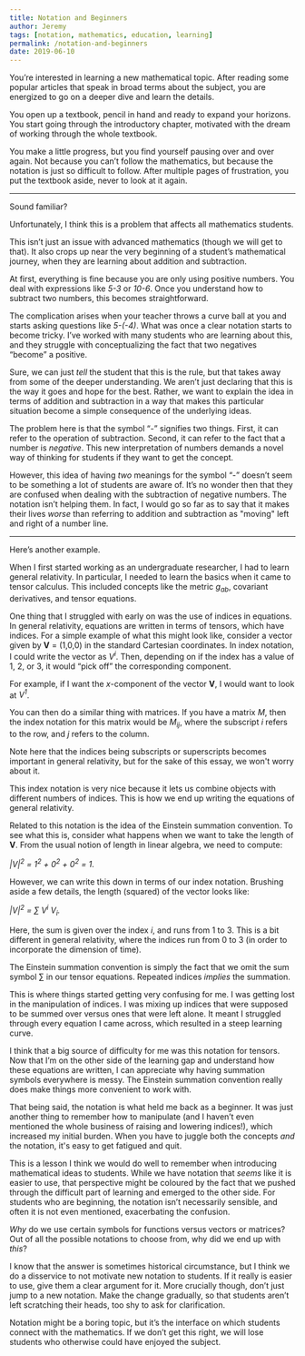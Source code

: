 ```yaml
---
title: Notation and Beginners
author: Jeremy
tags: [notation, mathematics, education, learning]
permalink: /notation-and-beginners
date: 2019-06-10
---
```


You’re interested in learning a new mathematical topic. After reading some popular articles that speak in broad terms about the subject, you are energized to go on a deeper dive and learn the details.

You open up a textbook, pencil in hand and ready to expand your horizons. You start going through the introductory chapter, motivated with the dream of working through the whole textbook.

You make a little progress, but you find yourself pausing over and over again. Not because you can’t follow the mathematics, but because the notation is just so difficult to follow. After multiple pages of frustration, you put the textbook aside, never to look at it again.

---

Sound familiar?

Unfortunately, I think this is a problem that affects all mathematics students.

This isn’t just an issue with advanced mathematics (though we will get to that). It also crops up near the very beginning of a student’s mathematical journey, when they are learning about addition and subtraction.

At first, everything is fine because you are only using positive numbers. You deal with expressions like *5-3* or *10-6*. Once you understand how to subtract two numbers, this becomes straightforward.

The complication arises when your teacher throws a curve ball at you and starts asking questions like *5-(-4)*. What was once a clear notation starts to become tricky. I’ve worked with many students who are learning about this, and they struggle with conceptualizing the fact that two negatives “become” a positive.

Sure, we can just *tell* the student that this is the rule, but that takes away from some of the deeper understanding. We aren’t just declaring that this is the way it goes and hope for the best. Rather, we want to explain the idea in terms of addition and subtraction in a way that makes this particular situation become a simple consequence of the underlying ideas.

The problem here is that the symbol “-” signifies two things. First, it can refer to the operation of subtraction. Second, it can refer to the fact that a number is *negative*. This new interpretation of numbers demands a novel way of thinking for students if they want to get the concept.

However, this idea of having *two* meanings for the symbol “-” doesn’t seem to be something a lot of students are aware of. It’s no wonder then that they are confused when dealing with the subtraction of negative numbers. The notation isn’t helping them. In fact, I would go so far as to say that it makes their lives *worse* than referring to addition and subtraction as "moving" left and right of a number line.

---

Here’s another example.

When I first started working as an undergraduate researcher, I had to learn general relativity. In particular, I needed to learn the basics when it came to tensor calculus. This included concepts like the metric *g<sub>ab</sub>*, covariant derivatives, and tensor equations.

One thing that I struggled with early on was the use of indices in equations. In general relativity, equations are written in terms of tensors, which have indices. For a simple example of what this might look like, consider a vector given by **V** = (1,0,0) in the standard Cartesian coordinates. In index notation, I could write the vector as *V<sup>i</sup>*. Then, depending on if the index has a value of 1, 2, or 3, it would “pick off” the corresponding component.

For example, if I want the *x*-component of the vector **V**, I would want to look at *V<sup>1</sup>*.

You can then do a similar thing with matrices. If you have a matrix *M*, then the index notation for this matrix would be *M<sub>ij</sub>*, where the subscript *i* refers to the row, and *j* refers to the column.

Note here that the indices being subscripts or superscripts becomes important in general relativity, but for the sake of this essay, we won't worry about it.

This index notation is very nice because it lets us combine objects with different numbers of indices. This is how we end up writing the equations of general relativity.

Related to this notation is the idea of the Einstein summation convention. To see what this is, consider what happens when we want to take the length of **V**. From the usual notion of length in linear algebra, we need to compute:

*|V|<sup>2</sup> = 1<sup>2</sup> + 0<sup>2</sup> + 0<sup>2</sup> = 1*.

However, we can write this down in terms of our index notation. Brushing aside a few details, the length (squared) of the vector looks like:

*|V|<sup>2</sup> = &sum; V<sup>i</sup> V<sub>i</sub>.*

Here, the sum is given over the index *i*, and runs from 1 to 3. This is a bit different in general relativity, where the indices run from 0 to 3 (in order to incorporate the dimension of time).

The Einstein summation convention is simply the fact that we omit the sum symbol &sum; in our tensor equations. Repeated indices *implies* the summation.

This is where things started getting very confusing for me. I was getting lost in the manipulation of indices. I was mixing up indices that were supposed to be summed over versus ones that were left alone. It meant I struggled through every equation I came across, which resulted in a steep learning curve.

I think that a big source of difficulty for me was this notation for tensors. Now that I’m on the other side of the learning gap and understand how these equations are written, I can appreciate why having summation symbols everywhere is messy. The Einstein summation convention really does make things more convenient to work with.

That being said, the notation is what held me back as a beginner. It was just another thing to remember how to manipulate (and I haven’t even mentioned the whole business of raising and lowering indices!), which increased my initial burden. When you have to juggle both the concepts *and* the notation, it's easy to get fatigued and quit.

This is a lesson I think we would do well to remember when introducing mathematical ideas to students. While we have notation that *seems* like it is easier to use, that perspective might be coloured by the fact that we pushed through the difficult part of learning and emerged to the other side. For students who are beginning, the notation isn’t necessarily sensible, and often it is not even mentioned, exacerbating the confusion.

*Why* do we use certain symbols for functions versus vectors or matrices? Out of all the possible notations to choose from, why did we end up with *this*?

I know that the answer is sometimes historical circumstance, but I think we do a disservice to not motivate new notation to students. If it really is easier to use, give them a clear argument for it. More crucially though, don’t just jump to a new notation. Make the change gradually, so that students aren’t left scratching their heads, too shy to ask for clarification.

Notation might be a boring topic, but it’s the interface on which students connect with the mathematics. If we don’t get this right, we will lose students who otherwise could have enjoyed the subject.
